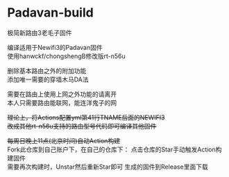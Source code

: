 # Padavan-build 

极简新路由3老毛子固件<br>

编译适用于Newifi3的Padavan固件<br>
使用hanwckf/chongshengB修改版rt-n56u<br>

删除基本路由之外的附加功能<br>
添加唯一需要的穿墙木马DA法

需要在路由上使用上网之外功能的请离开<br>
本人只需要路由能联网，能连洋鬼子的网

~~理论上，将Actions配置yml第41行TNAME后面的NEWIFI3<br>
改成其他rt-n56u支持的路由型号代码即可编译其他固件~~

~~每周日晚上11点(北京时间)自动Action构建~~<br>
Fork此仓库到自己账户下，在自己的仓库下：
点击仓库的Star手动触发Action构建固件<br>
需要再次构建时，Unstar然后重新Star即可
生成的固件到Release里面下载
